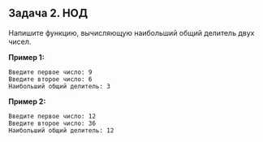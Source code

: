 ## Задача 2. НОД

Напишите функцию, вычисляющую наибольший общий делитель двух чисел.

**Пример 1:**
```
Введите первое число: 9
Введите второе число: 6
Наибольший общий делитель: 3
```
**Пример 2:**
```
Введите первое число: 12
Введите второе число: 36
Наибольший общий делитель: 12
```
